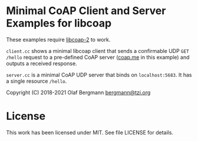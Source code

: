 Minimal CoAP Client and Server Examples for libcoap
===================================================

These examples require [libcoap-2](https://github.com/obgm/libcoap) to
work.

`client.cc` shows a minimal libcoap client that sends a confirmable
UDP `GET /hello` request to a pre-defined CoAP server
([coap.me](http://coap.me) in this example) and outputs a received
response.

`server.cc` is a minimal CoAP UDP server that binds on
`localhost:5683`. It has a single resource `/hello`.

Copyright (C) 2018-2021 Olaf Bergmann <bergmann@tzi.org>

License
=======

This work has been licensed under MIT. See file LICENSE for details.
